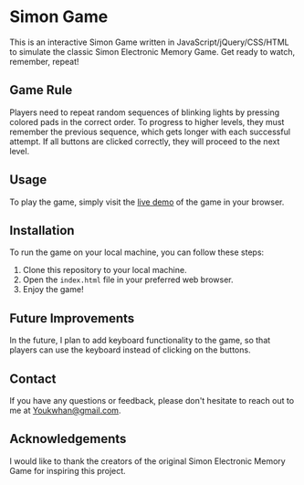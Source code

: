 # Simon Game

This is an interactive Simon Game written in JavaScript/jQuery/CSS/HTML to simulate the classic Simon Electronic Memory Game.
Get ready to watch, remember, repeat!
## Game Rule

Players need to repeat random sequences of blinking lights by pressing colored pads in the correct order. To progress to higher levels, they must remember the previous sequence, which gets longer with each successful attempt. If all buttons are clicked correctly, they will proceed to the next level.

## Usage

To play the game, simply visit the [live demo](insert_link_here) of the game in your browser.

## Installation

To run the game on your local machine, you can follow these steps:

1. Clone this repository to your local machine.
2. Open the `index.html` file in your preferred web browser.
3. Enjoy the game!

## Future Improvements

In the future, I plan to add keyboard functionality to the game, so that players can use the keyboard instead of clicking on the buttons. 

## Contact

If you have any questions or feedback, please don't hesitate to reach out to me at [Youkwhan@gmail.com](mailto:Youkwhan@gmail.com). 

## Acknowledgements

I would like to thank the creators of the original Simon Electronic Memory Game for inspiring this project. 
